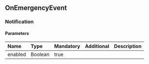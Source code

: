 ## OnEmergencyEvent


### Notification

#### Parameters

|Name|Type|Mandatory|Additional|Description|
|:---|:---|:--------|:---------|:----------|
|enabled|Boolean|true|||

